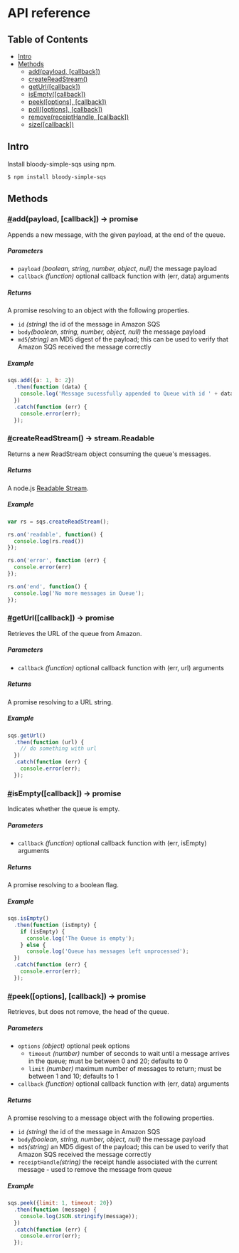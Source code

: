 # API reference

## Table of Contents

* [Intro](#intro)
* [Methods](#methods)
  * [add(payload, [callback])](#add)
  * [createReadStream()](#createReadStream)
  * [getUrl([callback])](#getUrl)
  * [isEmpty([callback])](#isEmpty)
  * [peek([options], [callback])](#peek)
  * [poll([options], [callback])](#poll)
  * [remove(receiptHandle, [callback])](#remove)
  * [size([callback])](#size)

## Intro

Install bloody-simple-sqs using npm.

```
$ npm install bloody-simple-sqs
```

## Methods

### <a name="add" href="add">#</a>add(payload, [callback]) -> promise

Appends a new message, with the given payload, at the end of the queue.

##### Parameters

* `payload` _(boolean, string, number, object, null)_ the message payload
* `callback` _(function)_ optional callback function with (err, data) arguments

##### Returns

A promise resolving to an object with the following properties.

* `id` _(string)_ the id of the message in Amazon SQS
* `body`_(boolean, string, number, object, null)_ the message payload
* `md5`_(string)_ an MD5 digest of the payload; this can be used to verify that Amazon SQS received the message correctly

##### Example

```javascript
sqs.add({a: 1, b: 2})
  .then(function (data) {
    console.log('Message sucessfully appended to Queue with id ' + data.id); 
  })
  .catch(function (err) {
    console.error(err);
  });
```

### <a name="createReadStream" href="createReadStream">#</a>createReadStream() -> stream.Readable

Returns a new ReadStream object consuming the queue's messages.

##### Returns

A node.js [Readable Stream](http://nodejs.org/api/stream.html#stream_class_stream_readable).

##### Example

```javascript
var rs = sqs.createReadStream();

rs.on('readable', function() {
  console.log(rs.read())
});

rs.on('error', function (err) {
  console.error(err)
});

rs.on('end', function() {
  console.log('No more messages in Queue');
});
```

### <a name="getUrl" href="getUrl">#</a>getUrl([callback]) -> promise

Retrieves the URL of the queue from Amazon.

##### Parameters

* `callback` _(function)_ optional callback function with (err, url) arguments

##### Returns

A promise resolving to a URL string.

##### Example

```javascript
sqs.getUrl()
  .then(function (url) {
    // do something with url
  })
  .catch(function (err) {
    console.error(err);
  });
```

### <a name="isEmpty" href="isEmpty">#</a>isEmpty([callback]) -> promise

Indicates whether the queue is empty.

##### Parameters

* `callback` _(function)_ optional callback function with (err, isEmpty) arguments

##### Returns

A promise resolving to a boolean flag.

##### Example

```javascript
sqs.isEmpty()
  .then(function (isEmpty) {
    if (isEmpty) {
      console.log('The Queue is empty');
    } else {
      console.log('Queue has messages left unprocessed');
  })
  .catch(function (err) {
    console.error(err);
  });
```

### <a name="peek" href="peek">#</a>peek([options], [callback]) -> promise

Retrieves, but does not remove, the head of the queue.

##### Parameters

* `options` _(object)_ optional peek options
  * `timeout` _(number)_ number of seconds to wait until a message arrives in the queue; must be between 0 and 20; defaults to 0
  * `limit` _(number)_ maximum number of messages to return; must be between 1 and 10; defaults to 1
* `callback` _(function)_ optional callback function with (err, data) arguments

##### Returns

A promise resolving to a message object with the following properties.

* `id` _(string)_ the id of the message in Amazon SQS
* `body`_(boolean, string, number, object, null)_ the message payload
* `md5`_(string)_ an MD5 digest of the payload; this can be used to verify that Amazon SQS received the message correctly
* `receiptHandle`_(string)_ the receipt handle associated with the current message - used to remove the message from queue

##### Example

```javascript
sqs.peek({limit: 1, timeout: 20})
  .then(function (message) {
    console.log(JSON.stringify(message)); 
  })
  .catch(function (err) {
    console.error(err);
  });
```
